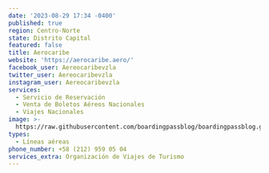 ```yaml
---
date: '2023-08-29 17:34 -0400'
published: true
region: Centro-Norte
state: Distrito Capital
featured: false
title: Aerocaribe
website: 'https://aerocaribe.aero/'
facebook_user: Aereocaribevzla
twitter_user: Aereocaribevzla
instagram_user: Aereocaribevzla
services:
  - Servicio de Reservación
  - Venta de Boletos Aéreos Nacionales
  - Viajes Nacionales
image: >-
  https://raw.githubusercontent.com/boardingpassblog/boardingpassblog.github.io/main/assets/images/AEROCARIBE-LOGO.jpg
types:
  - Líneas aéreas
phone_number: +58 (212) 959 05 04
services_extra: Organización de Viajes de Turismo
---
```

